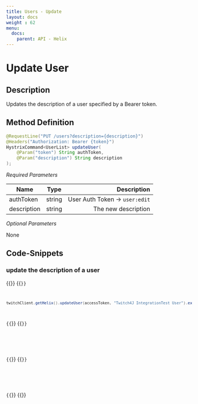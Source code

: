 ```yaml
---
title: Users - Update
layout: docs
weight : 62
menu: 
  docs:
    parent: API - Helix
---
```


# Update User

## Description

Updates the description of a user specified by a Bearer token.

## Method Definition

```java
@RequestLine("PUT /users?description={description}")
@Headers("Authorization: Bearer {token}")
HystrixCommand<UserList> updateUser(
	@Param("token") String authToken,
	@Param("description") String description
);
```

*Required Parameters*

| Name          | Type      | Description  |
| ------------- |:---------:| -----------------:|
| authToken | string | User Auth Token -> `user:edit` |
| description | string | The new description |

*Optional Parameters*

None

## Code-Snippets

### update the description of a user

{{<codeblocks>}}
{{<code Java>}}
```java
twitchClient.getHelix().updateUser(accessToken, "Twitch4J IntegrationTest User").execute();
```
{{</code>}}
{{<code Groovy>}}
```groovy

```
{{</code>}}
{{<code Kotlin>}}
```kotlin

```
{{</code>}}
{{</codeblocks>}}

